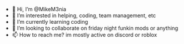 - 👋 Hi, I’m @MikeM3nia
- 👀 I’m interested in helping, coding, team management, etc
- 🌱 I’m currently learning coding
- 💞️ I’m looking to collaborate on friday night funkin mods or anything
- 📫 How to reach me? im mostly active on discord or roblox

<!---
MikeM3nia/MikeM3nia is a ✨ special ✨ repository because its `README.md` (this file) appears on your GitHub profile.
You can click the Preview link to take a look at your changes.
--->
